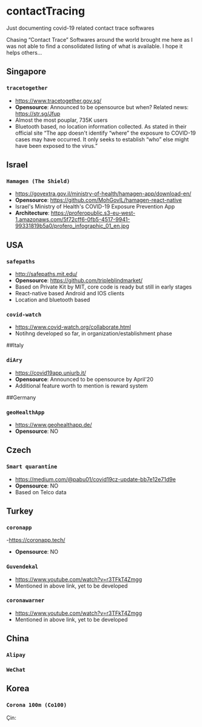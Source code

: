 # contactTracing
Just documenting covid-19 related contact trace softwares

Chasing “Contact Trace” Softwares around the world brought me here as I was not able to find a consolidated listing of what is available. 
I hope it helps others… 


## Singapore
### `tracetogether`

- https://www.tracetogether.gov.sg/ 
- **Opensource**: Announced to be opensource but when? Related news: https://str.sg/Jfup
- Almost the most pouplar, 735K users
- Bluetooth based, no location information collected. As stated in their official site “The app doesn't identify “where” the exposure to COVID-19 cases may have occurred. It only seeks to establish “who” else might have been exposed to the virus.”

## Israel 
### `Hamagen (The Shield)`

- https://govextra.gov.il/ministry-of-health/hamagen-app/download-en/
- **Opensource**: https://github.com/MohGovIL/hamagen-react-native
- Israel's Ministry of Health's COVID-19 Exposure Prevention App 
- **Architecture**: https://proferopublic.s3-eu-west-1.amazonaws.com/5f72cff6-0fb5-4517-9941-99331819b5a0/profero_infographic_01_en.jpg


## USA
### `safepaths`
- http://safepaths.mit.edu/ 
- **Opensource**: https://github.com/tripleblindmarket/
- Based on Private Kit by MIT, core code is ready but still in early stages
- React-native based Android and IOS clients
- Location and bluetooth based

### `covid-watch`

- https://www.covid-watch.org/collaborate.html
- Notihng developed so far, in organization/establishment phase

##Italy 
### `diAry`

- https://covid19app.uniurb.it/
- **Opensource**: Announced to be opensource by April'20
- Additional feature worth to mention is reward system

##Germany 
### `geoHealthApp`
- https://www.geohealthapp.de/
- **Opensource**: NO

## Czech
### `Smart quarantine`
- https://medium.com/@pabu01/covid19cz-update-bb7e12e71d9e
- **Opensource**: NO
- Based on Telco data

## Turkey
### `coronapp`
-https://coronapp.tech/
- **Opensource**: NO

### `Guvendekal`
- https://www.youtube.com/watch?v=r3TFkT4Zmgg
- Mentioned in above link, yet to be developed

### `coronawarner`

- https://www.youtube.com/watch?v=r3TFkT4Zmgg
- Mentioned in above link, yet to be developed

## China
### `Alipay` 
### `WeChat`

## Korea
### `Corona 100m (Co100)` 

















Çin: 

